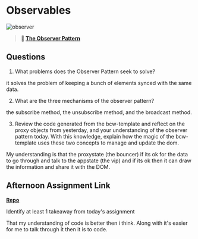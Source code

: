 # Observables

![observer](https://bcw.blob.core.windows.net/public/img/journals/8014045611652045)

> **📖 [The Observer Pattern](https://codeworksacademy.com/fs-student-guide/resources/wk3/04-Observer-Pattern)**

## Questions

1. What problems does the Observer Pattern seek to solve?

it solves the problem of keeping a bunch of elements synced with the same data.

2. What are the three mechanisms of the observer pattern?

the subscribe method, the unsubscribe method, and the broadcast method.

3. Review the code generated from the bcw-template and reflect on the proxy objects from yesterday, and your understanding of the observer pattern today. With this knowledge, explain how the magic of the bcw-template uses these two concepts to manage and update the dom.

My understanding is that the proxystate (the bouncer) if its ok for the data to go through and talk to the appstate (the vip) and if its ok then it can draw the information and share it with the DOM.

## Afternoon Assignment Link

**[Repo](https://github.com/Seth-McCormick/TaskMaster.git)**

Identify at least 1 takeaway from today's assignment

That my understanding of code is better then i think. Along with it's easier for me to talk through it then it is to code.  
